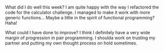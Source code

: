 What did I do well this week? I am quite happy with the way I refactored the code for the calculator challenge. I managed to make it work with more generic functions... Maybe a little in the spirit of functional programming? Haha!

What could I have done to improve? I think I definitely have a very wide margin of progression in pair programming. I shoulda work on trusting my partner and putting my own thought process on hold sometimes.
